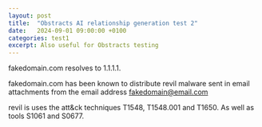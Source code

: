 ```yaml
---
layout: post
title:  "Obstracts AI relationship generation test 2"
date:   2024-09-01 09:00:00 +0100
categories: test1
excerpt: Also useful for Obstracts testing
---
```


fakedomain.com resolves to 1.1.1.1.

fakedomain.com has been known to distribute revil malware sent in  email attachments from the email address fakedomain@email.com

revil is uses the att&ck techniques T1548, T1548.001 and T1650. As well as tools S1061 and S0677.